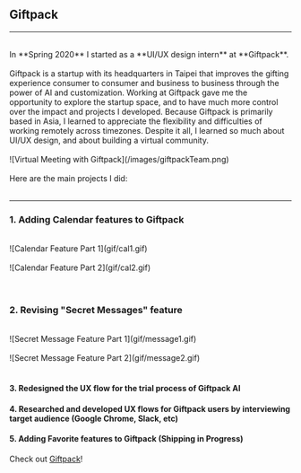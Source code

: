 ## Giftpack
---

<br>
In **Spring 2020** I started as a **UI/UX design intern** at **Giftpack**. 
<br><br>
Giftpack is a startup with its headquarters in Taipei that improves the gifting experience consumer to consumer and business to business through the power of AI and customization. Working at Giftpack gave me the opportunity to explore the startup space, and to have much more control over the impact and projects I developed. Because Giftpack is primarily based in Asia, I learned to appreciate the flexibility and difficulties of working remotely across timezones. Despite it all, I learned so much about UI/UX design, and about building a virtual community. 
<br><br>
![Virtual Meeting with Giftpack](/images/giftpackTeam.png)
<br><br>
Here are the main projects I did:
<br><br>

--- 

### 1. Adding Calendar features to Giftpack
<br>
![Calendar Feature Part 1](gif/cal1.gif)
<br>
<br>
![Calendar Feature Part 2](gif/cal2.gif)

<br>
<br>
<br>

### 2. Revising "Secret Messages" feature 
<br>
![Secret Message Feature Part 1](gif/message1.gif)
<br>
<br>
![Secret Message Feature Part 2](gif/message2.gif)
<br>
<br>

#### 3. Redesigned the UX flow for the trial process of Giftpack AI


#### 4. Researched and developed UX flows for Giftpack users by interviewing target audience (Google Chrome, Slack, etc)


#### 5. Adding Favorite features to Giftpack (Shipping in Progress)


Check out [Giftpack](giftpack.io)!
